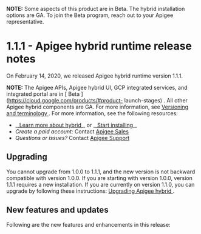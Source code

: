 **NOTE:** Some aspects of this product are in Beta. The hybrid installation
options are GA. To join the Beta program, reach out to your Apigee
representative.

#  1.1.1 - Apigee hybrid runtime release notes

On February 14, 2020, we released Apigee hybrid runtime version 1.1.1.

**NOTE:** The Apigee APIs, Apigee hybrid UI, GCP integrated services, and
integrated portal are in [ Beta ](https://cloud.google.com/products/#product-
launch-stages) . All other Apigee hybrid components are GA. For more
information, see [ Versioning and terminology
](/apigee/docs/hybrid/terminology) .  For more information, see the following
resources:

  * _[ Learn more about hybrid ](/apigee/docs/hybrid/what-is-hybrid) _ or _[ Start installing ](/apigee/docs/hybrid/big-picture) _
  * _Create a paid account:_ Contact [ Apigee Sales ](https://pages.apigee.com/contact-sales-reg.html)
  * _Questions or issues?_ Contact [ Apigee Support ](https://cloud.google.com/apigee/support/)

##  Upgrading

You cannot upgrade from 1.0.0 to 1.1.1, and the new version is not backward
compatible with version 1.0.0. If you are starting with version 1.0.0, version
1.1.1 requires a new installation. If you are currently on version 1.1.0, you
can upgrade by following these instructions: [ Upgrading Apigee hybrid
](/apigee/docs/hybrid/upgrade) .

##  New features and updates

Following are the new features and enhancements in this release:

